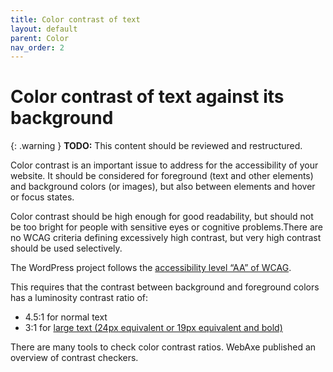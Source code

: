 ```yaml
---
title: Color contrast of text
layout: default
parent: Color
nav_order: 2
---
```


# Color contrast of text against its background

{: .warning }
**TODO:**
This content should be reviewed and restructured.

Color contrast is an important issue to address for the accessibility of your website. It should be considered for foreground (text and other elements) and background colors (or images), but also between elements and hover or focus states.

Color contrast should be high enough for good readability, but should not be too bright for people with sensitive eyes or cognitive problems.There are no WCAG criteria defining excessively high contrast, but very high contrast should be used selectively.

The WordPress project follows the [accessibility level “AA”  of WCAG](http://www.w3.org/TR/UNDERSTANDING-WCAG20/visual-audio-contrast-contrast.html).

This requires that the contrast between background and foreground colors has a luminosity contrast ratio of:

- 4.5:1 for normal text
- 3:1 for [large text (24px equivalent or 19px equivalent and bold)](http://mcdpartners.com/lab/meeting-wcag-color-contrast-guideline/)

There are many tools to check color contrast ratios. WebAxe published an overview of contrast checkers.

